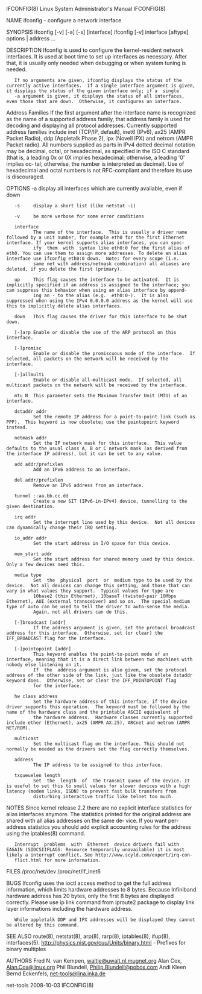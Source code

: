 IFCONFIG(8)                                                                          Linux System Administrator's Manual                                                                          IFCONFIG(8)

NAME
       ifconfig - configure a network interface

SYNOPSIS
       ifconfig [-v] [-a] [-s] [interface]
       ifconfig [-v] interface [aftype] options | address ...

DESCRIPTION
       Ifconfig is used to configure the kernel-resident network interfaces.  It is used at boot time to set up interfaces as necessary.  After that, it is usually only needed when debugging or when system
       tuning is needed.

       If no arguments are given, ifconfig displays the status of the currently active interfaces.  If a single interface argument is given, it displays the status of the given interface only; if a  single
       -a argument is given, it displays the status of all interfaces, even those that are down.  Otherwise, it configures an interface.

Address Families
       If  the  first  argument  after the interface name is recognized as the name of a supported address family, that address family is used for decoding and displaying all protocol addresses.  Currently
       supported address families include inet (TCP/IP, default), inet6 (IPv6), ax25 (AMPR Packet Radio), ddp (Appletalk Phase 2), ipx (Novell IPX) and netrom (AMPR Packet radio).  All numbers supplied  as
       parts in IPv4 dotted decimal notation may be decimal, octal, or hexadecimal, as specified in the ISO C standard (that is, a leading 0x or 0X implies hexadecimal; otherwise, a leading '0' implies oc‐
       tal; otherwise, the number is interpreted as decimal). Use of hexadecimal and octal numbers is not RFC-compliant and therefore its use is discouraged.

OPTIONS
       -a     display all interfaces which are currently available, even if down

       -s     display a short list (like netstat -i)

       -v     be more verbose for some error conditions

       interface
              The name of the interface.  This is usually a driver name followed by a unit number, for example eth0 for the first Ethernet interface. If your kernel supports alias interfaces, you can spec‐
              ify  them  with  syntax like eth0:0 for the first alias of eth0. You can use them to assign more addresses. To delete an alias interface use ifconfig eth0:0 down.  Note: for every scope (i.e.
              same net with address/netmask combination) all aliases are deleted, if you delete the first (primary).

       up     This flag causes the interface to be activated.  It is implicitly specified if an address is assigned to the interface; you can suppress this behavior when using an alias interface by append‐
              ing an - to the alias (e.g.  eth0:0-).  It is also suppressed when using the IPv4 0.0.0.0 address as the kernel will use this to implicitly delete alias interfaces.

       down   This flag causes the driver for this interface to be shut down.

       [-]arp Enable or disable the use of the ARP protocol on this interface.

       [-]promisc
              Enable or disable the promiscuous mode of the interface.  If selected, all packets on the network will be received by the interface.

       [-]allmulti
              Enable or disable all-multicast mode.  If selected, all multicast packets on the network will be received by the interface.

       mtu N  This parameter sets the Maximum Transfer Unit (MTU) of an interface.

       dstaddr addr
              Set the remote IP address for a point-to-point link (such as PPP).  This keyword is now obsolete; use the pointopoint keyword instead.

       netmask addr
              Set the IP network mask for this interface.  This value defaults to the usual class A, B or C network mask (as derived from the interface IP address), but it can be set to any value.

       add addr/prefixlen
              Add an IPv6 address to an interface.

       del addr/prefixlen
              Remove an IPv6 address from an interface.

       tunnel ::aa.bb.cc.dd
              Create a new SIT (IPv6-in-IPv4) device, tunnelling to the given destination.

       irq addr
              Set the interrupt line used by this device.  Not all devices can dynamically change their IRQ setting.

       io_addr addr
              Set the start address in I/O space for this device.

       mem_start addr
              Set the start address for shared memory used by this device.  Only a few devices need this.

       media type
              Set  the  physical  port  or  medium type to be used by the device.  Not all devices can change this setting, and those that can vary in what values they support.  Typical values for type are
              10base2 (thin Ethernet), 10baseT (twisted-pair 10Mbps Ethernet), AUI (external transceiver) and so on.  The special medium type of auto can be used to tell the driver to auto-sense the media.
              Again, not all drivers can do this.

       [-]broadcast [addr]
              If the address argument is given, set the protocol broadcast address for this interface.  Otherwise, set (or clear) the IFF_BROADCAST flag for the interface.

       [-]pointopoint [addr]
              This keyword enables the point-to-point mode of an interface, meaning that it is a direct link between two machines with nobody else listening on it.
              If  the  address argument is also given, set the protocol address of the other side of the link, just like the obsolete dstaddr keyword does.  Otherwise, set or clear the IFF_POINTOPOINT flag
              for the interface.

       hw class address
              Set the hardware address of this interface, if the device driver supports this operation.  The keyword must be followed by the name of the hardware class and the printable ASCII equivalent of
              the hardware address.  Hardware classes currently supported include ether (Ethernet), ax25 (AMPR AX.25), ARCnet and netrom (AMPR NET/ROM).

       multicast
              Set the multicast flag on the interface. This should not normally be needed as the drivers set the flag correctly themselves.

       address
              The IP address to be assigned to this interface.

       txqueuelen length
              Set  the  length  of  the transmit queue of the device. It is useful to set this to small values for slower devices with a high latency (modem links, ISDN) to prevent fast bulk transfers from
              disturbing interactive traffic like telnet too much.

NOTES
       Since kernel release 2.2 there are no explicit interface statistics for alias interfaces anymore. The statistics printed for the original address are shared with all alias addresses on the same  de‐
       vice. If you want per-address statistics you should add explicit accounting rules for the address using the iptables(8) command.

       Interrupt  problems  with  Ethernet  device drivers fail with EAGAIN (SIOCSIIFLAGS: Resource temporarily unavailable) it is most likely a interrupt conflict. See http://www.scyld.com/expert/irq-con‐
       flict.html for more information.

FILES
       /proc/net/dev
       /proc/net/if_inet6

BUGS
       Ifconfig uses the ioctl access method to get the full address information, which limits hardware addresses to 8 bytes.  Because Infiniband hardware address has 20 bytes, only the first 8  bytes  are
       displayed correctly.  Please use ip link command from iproute2 package to display link layer informations including the hardware address.

       While appletalk DDP and IPX addresses will be displayed they cannot be altered by this command.

SEE ALSO
       route(8), netstat(8), arp(8), rarp(8), iptables(8), ifup(8), interfaces(5).
       http://physics.nist.gov/cuu/Units/binary.html - Prefixes for binary multiples

AUTHORS
       Fred N. van Kempen, <waltje@uwalt.nl.mugnet.org>
       Alan Cox, <Alan.Cox@linux.org>
       Phil Blundell, <Philip.Blundell@pobox.com>
       Andi Kleen
       Bernd Eckenfels, <net-tools@lina.inka.de>

net-tools                                                                                         2008-10-03                                                                                      IFCONFIG(8)
